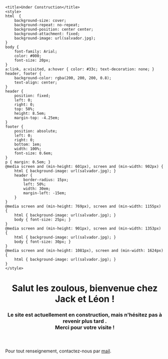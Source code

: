 

<html>
<head>
<meta name="google-site-verification" content="dvPExQX0hb0taE3bCNHB-uW97-j1BS6Gs6t3oUFAw9M" />

    <title>Under Construction</title>
    <style>
    html  {
        background-size: cover;
        background-repeat: no-repeat;
        background-position: center center;
        background-attachment: fixed;
        background-image: url(salvador.jpg);
    }
    body {
        font-family: Arial;
        color: #000;
        font-size: 20px;
    }
    a:link, a:visited, a:hover { color: #33c; text-decoration: none; }
    header, footer {
        background-color: rgba(200, 200, 200, 0.8);
        text-align: center;
    }
    header {
        position: fixed;
        left: 0;
        right: 0;
        top: 50%;
        height: 8.5em;
        margin-top: -4.25em;
    }
    footer {
        position: absolute;
        left: 0;
        right: 0;
        bottom: 1em;
        width: 100%;
        font-size: 0.6em;
    }
    p { margin: 0.5em; }
    @media screen and (min-height: 601px), screen and (min-width: 902px) {
        html { background-image: url(salvador.jpg); }
        header {
            border-radius: 15px;
            left: 50%;
            width: 30em;
            margin-left: -15em;
        }
    }
    @media screen and (min-height: 769px), screen and (min-width: 1155px) {
        html { background-image: url(salvador.jpg); }
        body { font-size: 25px; }
    }
    @media screen and (min-height: 901px), screen and (min-width: 1353px) {
        html { background-image: url(salvador.jpg); }
        body { font-size: 30px; }
    }
    @media screen and (min-height: 1081px), screen and (min-width: 1624px) {
        html { background-image: url(salvador.jpg); }
    }
    </style>
</head>
<body>
<header>
    <h1>Salut les zoulous, bienvenue chez Jack et Léon !</h1>
    <h3> Le site est actuellement en construction, mais n'hésitez pas à revenir plus tard . <br/>
    Merci pour votre visite !</h3>
</header>
<footer>
    <p>Pour tout renseignement, contactez-nous par <a href="mailto: jacketleon@gmail.com">mail</a>.</p>
</footer>
</body>
</html>
